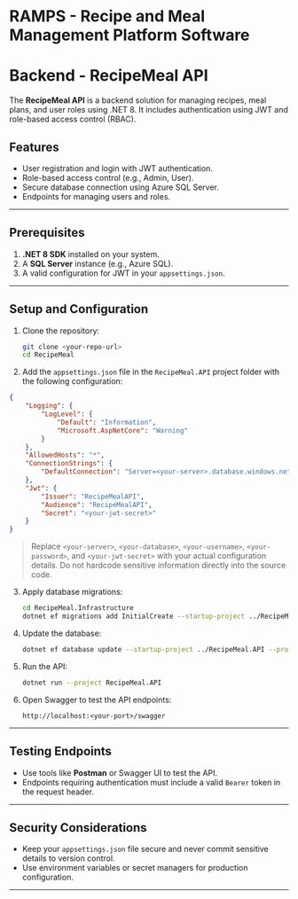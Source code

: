 # RAMPS - Recipe and Meal Management Platform Software



# Backend -  RecipeMeal API

The **RecipeMeal API** is a backend solution for managing recipes, meal plans, and user roles using .NET 8. It includes authentication using JWT and role-based access control (RBAC).

## Features
- User registration and login with JWT authentication.
- Role-based access control (e.g., Admin, User).
- Secure database connection using Azure SQL Server.
- Endpoints for managing users and roles.

---

## Prerequisites
1. **.NET 8 SDK** installed on your system.
2. A **SQL Server** instance (e.g., Azure SQL).
3. A valid configuration for JWT in your `appsettings.json`.

---

## Setup and Configuration

1. Clone the repository:
    ```bash
    git clone <your-repo-url>
    cd RecipeMeal
    ```

2. Add the `appsettings.json` file in the `RecipeMeal.API` project folder with the following configuration:

```json
{
    "Logging": {
        "LogLevel": {
            "Default": "Information",
            "Microsoft.AspNetCore": "Warning"
        }
    },
    "AllowedHosts": "*",
    "ConnectionStrings": {
        "DefaultConnection": "Server=<your-server>.database.windows.net;Database=<your-database>;User Id=<your-username>;Password=<your-password>;TrustServerCertificate=False;Encrypt=True;"
    },
    "Jwt": {
        "Issuer": "RecipeMealAPI",
        "Audience": "RecipeMealAPI",
        "Secret": "<your-jwt-secret>"
    }
}
```

> Replace `<your-server>`, `<your-database>`, `<your-username>`, `<your-password>`, and `<your-jwt-secret>` with your actual configuration details. Do not hardcode sensitive information directly into the source code.

3. Apply database migrations:
    ```bash
    cd RecipeMeal.Infrastructure
    dotnet ef migrations add InitialCreate --startup-project ../RecipeMeal.API --project .
    ```

4. Update the database:
    ```bash
    dotnet ef database update --startup-project ../RecipeMeal.API --project .
    ```

5. Run the API:
    ```bash
    dotnet run --project RecipeMeal.API
    ```

6. Open Swagger to test the API endpoints:
    ```
    http://localhost:<your-port>/swagger
    ```

---

## Testing Endpoints
- Use tools like **Postman** or Swagger UI to test the API.
- Endpoints requiring authentication must include a valid `Bearer` token in the request header.

---

## Security Considerations
- Keep your `appsettings.json` file secure and never commit sensitive details to version control.
- Use environment variables or secret managers for production configuration.

---
